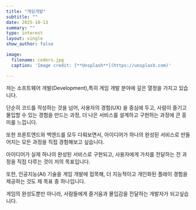 ```yaml
---
title: "게임개발"
subtitle: ""
date: 2025-10-13
summary: ""
type: interest
layout: single
show_author: false

image:
  filename: coders.jpg
  caption: 'Image credit: [**Unsplash**](https://unsplash.com)'

---
```


저는 소프트웨어 개발(Development),특히 게임 개발 분야에 깊은 열정을 가지고 있습니다. 

단순히 코드를 작성하는 것을 넘어, 사용자의 경험(UX) 을 중심에 두고, 사람이 즐기고 몰입할 수 있는 경험을 만드는 과정, 더 나은 서비스를 설계하고 구현하는 과정에 큰 흥미를 느낍니다. 

또한 프론트엔드와 백엔드를 모두 다뤄보면서, 아이디어가 하나의 완성된 서비스로 만들어지는 모든 과정을 직접 경험해보고 싶습니다. 

아이디어가 실제 하나의 완성된 서비스로 구현되고, 사용자에게 가치를 전달하는 전 과정을 직접 다루는 것이 저의 목표입니다. 

또한, 인공지능(AI) 기술을 게임 개발에 접목해, 더 지능적이고 개인화된 플레이 경험을 제공하는 것도 제 목표 중 하나입니다. 

게임의 완성도뿐만 아니라, 사람들에게 즐거움과 몰입감을 전달하는 개발자가 되고싶습니다.
